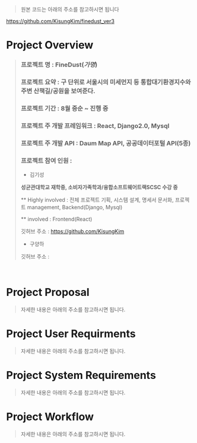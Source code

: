 > 원본 코드는 아래의 주소를 참고하시면 됩니다

https://github.com/KisungKim/finedust_ver3

# Project Overview

> ### 프로젝트 명 : FineDust(*가명*)
> ### 프로젝트 요약 : 구 단위로 서울시의 미세먼지 등 통합대기환경지수와 주변 산책길/공원을 보여준다. 
> ### 프로젝트 기간 : 8월 중순 ~ 진행 중 
> ### 프로젝트 주 개발 프레임워크 : React, Django2.0, Mysql
> ### 프로젝트 주 개발 API : Daum Map API, 공공데이터포털 API(5종)
> ### 프로젝트 참여 인원 : 
> * 김기성
>
> **성균관대학교 재학중, 소비자가족학과/융합소프트웨어트랙SCSC 수강 중**
>
> ** Highly involved : 전체 프로젝트 기획, 시스템 설계, 명세서 문서화, 프로젝트 management, Backend(Django, Mysql) 
>
> ** involved : Frontend(React)
>
> 깃허브 주소 : https://github.com/KisungKim
> * 구양하
>
> 깃허브 주소 : 

<br/>

# Project Proposal

> 자세한 내용은 아래의 주소를 참고하시면 됩니다.

# Project User Requirments

> 자세한 내용은 아래의 주소를 참고하시면 됩니다.

# Project System Requirements

> 자세한 내용은 아래의 주소를 참고하시면 됩니다.

# Project Workflow

> 자세한 내용은 아래의 주소를 참고하시면 됩니다.
